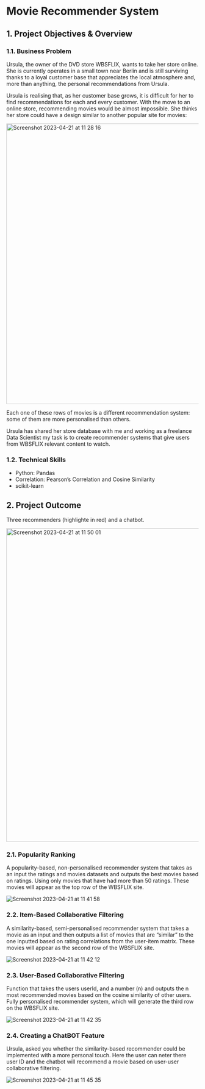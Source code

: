 # Movie Recommender System

## 1. Project Objectives & Overview

### 1.1. Business Problem

Ursula, the owner of the DVD store WBSFLIX, wants to take her store online. She is currently operates in a small town near Berlin and is still surviving thanks to a loyal customer base that appreciates the local atmosphere and, more than anything, the personal recommendations from Ursula. 

Ursula is realising that, as her customer base grows, it is difficult for her to find recommendations for each and every customer. With the move to an online store, recommending movies would be almost impossible. She thinks her store could have a design similar to another popular site for movies:

<img width="736" alt="Screenshot 2023-04-21 at 11 28 16" src="https://user-images.githubusercontent.com/120720780/233613907-fcbea30f-d2ba-41ca-b024-ef52b5f08354.png">

Each one of these rows of movies is a different recommendation system: some of them are more personalised than others. 

Ursula has shared her store database with me and working as a freelance Data Scientist my task is to create recommender systems that give users from WBSFLIX relevant content to watch.

### 1.2. Technical Skills 

- Python: Pandas 
- Correlation: Pearson’s Correlation and Cosine Similarity
- scikit-learn

## 2. Project Outcome 

Three recommenders (highlighte in red) and a chatbot. 

<img width="823" alt="Screenshot 2023-04-21 at 11 50 01" src="https://user-images.githubusercontent.com/120720780/233618162-0a584412-4bd7-4f9d-bd9f-a9d419205b39.png">


### 2.1. Popularity Ranking 

A popularity-based, non-personalised recommender system that takes as an input the ratings and movies datasets and outputs the best movies based on ratings. Using only movies that have had more than 50 ratings. These movies will appear as the top row of the WBSFLIX site.

![Screenshot 2023-04-21 at 11 41 58](https://user-images.githubusercontent.com/120720780/233616552-e016ec5c-8f55-4d8d-9c1b-74696b3c7622.png)

### 2.2. Item-Based Collaborative Filtering

A similarity-based, semi-personalised recommender system that takes a movie as an input and then outputs a list of movies that are “similar” to the one inputted based on rating correlations from the user-item matrix. These movies will appear as the second row of the WBSFLIX site.

![Screenshot 2023-04-21 at 11 42 12](https://user-images.githubusercontent.com/120720780/233616694-199022cf-abe5-4474-91eb-b00b0bd62b42.png)

### 2.3. User-Based Collaborative Filtering

Function that takes the users userId, and a number (n) and outputs the n most recommended movies based on the cosine similarity of other users. Fully personalised recommender system, which will generate the third row on the WBSFLIX site.

![Screenshot 2023-04-21 at 11 42 35](https://user-images.githubusercontent.com/120720780/233616871-9b662f58-b592-40ab-b851-d55ce4db8a47.png)

### 2.4. Creating a ChatBOT Feature

Ursula, asked you whether the similarity-based recommender could be implemented with a more personal touch. Here the user can neter there user ID and the chatbot will recommend a movie based on user-user collaborative filtering. 

![Screenshot 2023-04-21 at 11 45 35](https://user-images.githubusercontent.com/120720780/233617242-922978a8-1dab-4a25-aec6-09dccf03d5d0.png)

